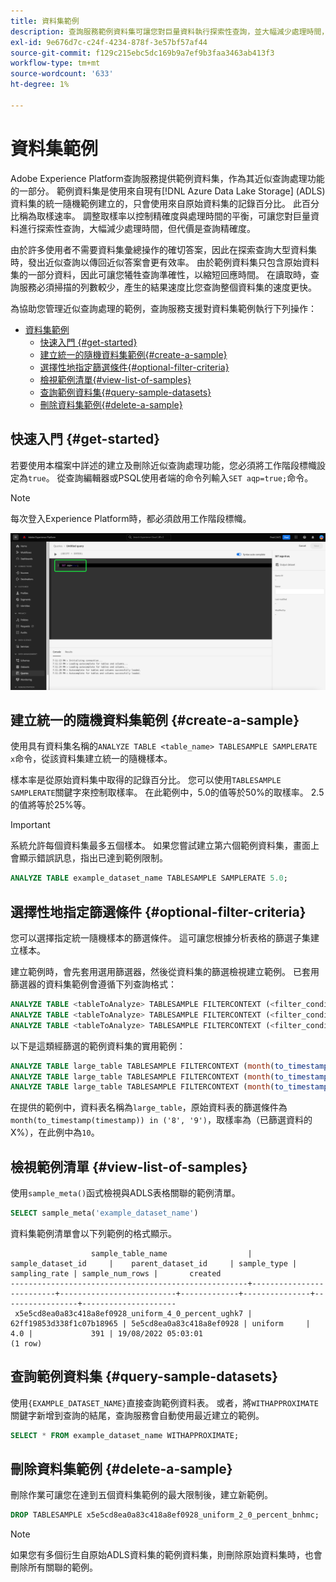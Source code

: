 ```yaml
---
title: 資料集範例
description: 查詢服務範例資料集可讓您對巨量資料執行探索性查詢，並大幅減少處理時間，但代價是查詢準確性。 本指南提供如何管理範例以進行近似查詢處理的資訊
exl-id: 9e676d7c-c24f-4234-878f-3e57bf57af44
source-git-commit: f129c215ebc5dc169b9a7ef9b3faa3463ab413f3
workflow-type: tm+mt
source-wordcount: '633'
ht-degree: 1%

---
```


# 資料集範例

Adobe Experience Platform查詢服務提供範例資料集，作為其近似查詢處理功能的一部分。 範例資料集是使用來自現有[!DNL Azure Data Lake Storage] (ADLS)資料集的統一隨機範例建立的，只會使用來自原始資料集的記錄百分比。 此百分比稱為取樣速率。 調整取樣率以控制精確度與處理時間的平衡，可讓您對巨量資料進行探索性查詢，大幅減少處理時間，但代價是查詢精確度。

由於許多使用者不需要資料集彙總操作的確切答案，因此在探索查詢大型資料集時，發出近似查詢以傳回近似答案會更有效率。 由於範例資料集只包含原始資料集的一部分資料，因此可讓您犧牲查詢準確性，以縮短回應時間。 在讀取時，查詢服務必須掃描的列數較少，產生的結果速度比您查詢整個資料集的速度更快。

為協助您管理近似查詢處理的範例，查詢服務支援對資料集範例執行下列操作：

- [資料集範例](#dataset-samples)
   - [快速入門 {#get-started}](#getting-started-get-started)
   - [建立統一的隨機資料集範例{#create-a-sample}](#create-a-uniform-random-dataset-sample-create-a-sample)
   - [選擇性地指定篩選條件{#optional-filter-criteria}](#optionally-specify-a-filter-criteria-optional-filter-criteria)
   - [檢視範例清單{#view-list-of-samples}](#view-the-list-of-samples-view-list-of-samples)
   - [查詢範例資料集{#query-sample-datasets}](#query-the-sample-dataset-query-sample-datasets)
   - [刪除資料集範例{#delete-a-sample}](#delete-dataset-samples-delete-a-sample)

## 快速入門 {#get-started}

若要使用本檔案中詳述的建立及刪除近似查詢處理功能，您必須將工作階段標幟設定為`true`。 從查詢編輯器或PSQL使用者端的命令列輸入`SET aqp=true;`命令。

>[!NOTE]
>
>每次登入Experience Platform時，都必須啟用工作階段標幟。

![反白顯示&#39;SET aqp=true；&#39;命令的查詢編輯器。](../images/key-concepts/set-session-flag.png)

## 建立統一的隨機資料集範例 {#create-a-sample}

使用具有資料集名稱的`ANALYZE TABLE <table_name> TABLESAMPLE SAMPLERATE x`命令，從該資料集建立統一的隨機樣本。

樣本率是從原始資料集中取得的記錄百分比。 您可以使用`TABLESAMPLE SAMPLERATE`關鍵字來控制取樣率。 在此範例中，5.0的值等於50%的取樣率。 2.5的值將等於25%等。

>[!IMPORTANT]
>
>系統允許每個資料集最多五個樣本。 如果您嘗試建立第六個範例資料集，畫面上會顯示錯誤訊息，指出已達到範例限制。

```sql
ANALYZE TABLE example_dataset_name TABLESAMPLE SAMPLERATE 5.0;
```

## 選擇性地指定篩選條件 {#optional-filter-criteria}

您可以選擇指定統一隨機樣本的篩選條件。 這可讓您根據分析表格的篩選子集建立樣本。

建立範例時，會先套用選用篩選器，然後從資料集的篩選檢視建立範例。 已套用篩選器的資料集範例會遵循下列查詢格式：

```sql
ANALYZE TABLE <tableToAnalyze> TABLESAMPLE FILTERCONTEXT (<filter_condition>) SAMPLERATE X.Y;
ANALYZE TABLE <tableToAnalyze> TABLESAMPLE FILTERCONTEXT (<filter_condition_1> AND/OR <filter_condition_2>) SAMPLERATE X.Y;
ANALYZE TABLE <tableToAnalyze> TABLESAMPLE FILTERCONTEXT (<filter_condition_1> AND (<filter_condition_2> OR <filter_condition_3>)) SAMPLERATE X.Y;
```

以下是這類經篩選的範例資料集的實用範例：

```sql
ANALYZE TABLE large_table TABLESAMPLE FILTERCONTEXT (month(to_timestamp(timestamp)) in ('8', '9')) SAMPLERATE 10;
ANALYZE TABLE large_table TABLESAMPLE FILTERCONTEXT (month(to_timestamp(timestamp)) in ('8', '9') AND product.name = "product1") SAMPLERATE 10;
ANALYZE TABLE large_table TABLESAMPLE FILTERCONTEXT (month(to_timestamp(timestamp)) in ('8', '9') AND (product.name = "product1" OR product.name = "product2")) SAMPLERATE 10;
```

在提供的範例中，資料表名稱為`large_table`，原始資料表的篩選條件為`month(to_timestamp(timestamp)) in ('8', '9')`，取樣率為（已篩選資料的X%），在此例中為`10`。

## 檢視範例清單 {#view-list-of-samples}

使用`sample_meta()`函式檢視與ADLS表格關聯的範例清單。

```sql
SELECT sample_meta('example_dataset_name')
```

資料集範例清單會以下列範例的格式顯示。

```shell
                  sample_table_name                  |    sample_dataset_id     |    parent_dataset_id     | sample_type | sampling_rate | sample_num_rows |       created      
-----------------------------------------------------+--------------------------+--------------------------+-------------+---------------+-----------------+---------------------
 x5e5cd8ea0a83c418a8ef0928_uniform_4_0_percent_ughk7 | 62ff19853d338f1c07b18965 | 5e5cd8ea0a83c418a8ef0928 | uniform     |           4.0 |             391 | 19/08/2022 05:03:01
(1 row)
```

## 查詢範例資料集 {#query-sample-datasets}

使用`{EXAMPLE_DATASET_NAME}`直接查詢範例資料表。 或者，將`WITHAPPROXIMATE`關鍵字新增到查詢的結尾，查詢服務會自動使用最近建立的範例。

```sql
SELECT * FROM example_dataset_name WITHAPPROXIMATE;
```

## 刪除資料集範例 {#delete-a-sample}

刪除作業可讓您在達到五個資料集範例的最大限制後，建立新範例。

```sql
DROP TABLESAMPLE x5e5cd8ea0a83c418a8ef0928_uniform_2_0_percent_bnhmc;
```

>[!NOTE]
>
>如果您有多個衍生自原始ADLS資料集的範例資料集，則刪除原始資料集時，也會刪除所有關聯的範例。
